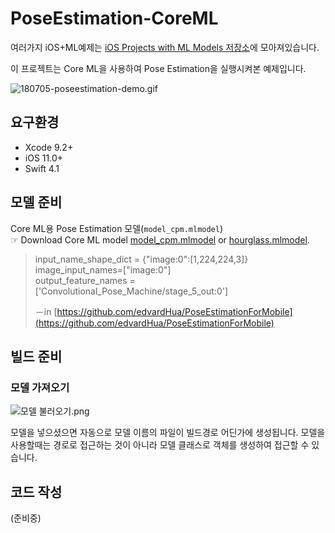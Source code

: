 

# PoseEstimation-CoreML

여러가지 iOS+ML예제는 [iOS Projects with ML Models 저장소](https://github.com/motlabs/iOS-Proejcts-with-ML-Models)에 모아져있습니다. 

이 프로젝트는 Core ML을 사용하여 Pose Estimation을 실행시켜본 예제입니다. 

![180705-poseestimation-demo.gif](https://github.com/tucan9389/PoseEstimation-CoreML/blob/master/resource/180705-poseestimation-demo.gif?raw=true)

## 요구환경

- Xcode 9.2+
- iOS 11.0+
- Swift 4.1

## 모델 준비

Core ML용 Pose Estimation 모델(`model_cpm.mlmodel`)<br>
☞ Download Core ML model [model_cpm.mlmodel](https://github.com/edvardHua/PoseEstimationForMobile/tree/master/release/cpm_model) or [hourglass.mlmodel](https://github.com/edvardHua/PoseEstimationForMobile/blob/master/release/hourglass_model/hourglass.mlmodel).

> input_name_shape_dict = {"image:0":[1,224,224,3]} image_input_names=["image:0"] <br>output_feature_names = ['Convolutional_Pose_Machine/stage_5_out:0']
>
> －in [https://github.com/edvardHua/PoseEstimationForMobile](https://github.com/edvardHua/PoseEstimationForMobile)

## 빌드 준비

### 모델 가져오기

![모델 불러오기.png](https://github.com/tucan9389/MobileNetApp-CoreML/blob/master/resource/%EB%AA%A8%EB%8D%B8%20%EB%B6%88%EB%9F%AC%EC%98%A4%EA%B8%B0.png?raw=true)

모델을 넣으셨으면 자동으로 모델 이름의 파일이 빌드경로 어딘가에 생성됩니다. 모델을 사용할때는 경로로 접근하는 것이 아니라 모델 클래스로 객체를 생성하여 접근할 수 있습니다.

## 코드 작성

(준비중)